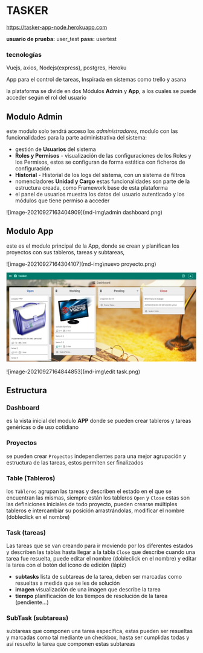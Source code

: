 # TASKER

https://tasker-app-node.herokuapp.com

**usuario de prueba:** user_test               **pass:** usertest

### tecnologías

Vuejs, axios, Nodejs(express), postgres, Heroku

App para el control de tareas, Inspirada en sistemas como trello y asana

la plataforma se divide en dos Módulos **Admin** y **App**, a los cuales se puede acceder según el rol del usuario

## Modulo Admin

este modulo solo tendrá acceso los *administradores*, modulo con las funcionalidades para la parte administrativa del sistema:

- gestión de **Usuarios** del sistema 
- **Roles y Permisos** - visualización de las configuraciones de los Roles y los Permisos, estos se configuran de forma estática con ficheros de configuración 
- **Historial** -  Historial de los logs del sistema, con un sistema de filtros
- nomencladores **Unidad y Cargo** estas funcionalidades son parte de la estructura creada, como Framework base de esta plataforma 
- el panel de usuarios muestra los datos del usuario autenticado y los módulos que tiene permiso a acceder

![image-20210927163404909](md-img\admin dashboard.png)

## Modulo App

este es el modulo principal de la App, donde se crean y planifican los proyectos con sus tableros, tareas y subtareas, 



![image-20210927164304107](md-img\nuevo proyecto.png)

![image-20210927164720669](md-img\dashboard.png)

![image-20210927164844853](md-img\edit task.png)

## Estructura

### Dashboard

es la vista inicial del modulo **APP** donde se pueden crear tableros y tareas genéricas o de uso cotidiano 

### Proyectos

se pueden crear `Proyectos` independientes para una mejor agrupación y estructura de las tareas, estos permiten ser finalizados

### Table (Tableros)
los `Tableros` agrupan las tareas y describen el estado en el que se encuentran las mismas, siempre están los tableros `Open` y `Close` estas son las definiciones iniciales de todo proyecto, pueden crearse múltiples tableros e intercambiar su posición arrastrándolas, modificar el nombre (dobleclick en el nombre)

### Task (tareas)
Las tareas que se van creando para ir moviendo por los diferentes estados y describen las tablas hasta llegar a la tabla `Close` que describe cuando una tarea fue resuelta, puede editar el nombre (dobleclick en el nombre) y editar la tarea con el botón del icono de edición (lápiz)

- **subtasks** lista de subtareas de la tarea, deben ser marcadas como resueltas a medida que se les de solución
- **imagen** visualización de una imagen que describe la tarea
- **tiempo** planificación de los tiempos de resolución de la tarea (pendiente...)

### SubTask (subtareas)
subtareas que componen una tarea específica, estas pueden ser resueltas y marcadas como tal mediante un checkbox, hasta ser cumplidas todas y así resuelto la tarea que componen estas subtareas